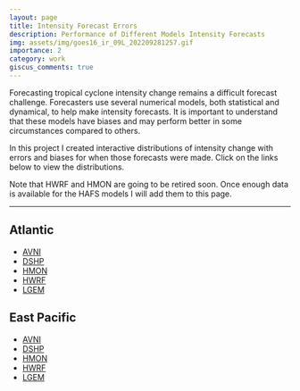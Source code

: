 ```yaml
---
layout: page
title: Intensity Forecast Errors
description: Performance of Different Models Intensity Forecasts
img: assets/img/goes16_ir_09L_202209281257.gif
importance: 2
category: work
giscus_comments: true
---
```


Forecasting tropical cyclone intensity change remains a difficult forecast challenge. Forecasters use several numerical models, both statistical and dynamical, to help make intensity forecasts. It is important to understand that these models have biases and may perform better in some circumstances compared to others.

In this project I created interactive distributions of intensity change with errors and biases for when those forecasts were made. Click on the links below to view the distributions.

Note that HWRF and HMON are going to be retired soon. Once enough data is available for the HAFS models I will add them to this page. 


---


## Atlantic

* <a href="../../assets/M3D_/AVNI_Atlantic.html">AVNI</a>
* <a href="../../assets/M3D_/DSHP_Atlantic.html">DSHP</a>
* <a href="../../assets/M3D_/HMNI_Atlantic.html">HMON</a>
* <a href="../../assets/M3D_/HWFI_Atlantic.html">HWRF</a>
* <a href="../../assets/M3D_/LGEM_Atlantic.html">LGEM</a>

## East Pacific

* <a href="../../assets/M3D_/AVNI_EastPacific.html">AVNI</a>
* <a href="../../assets/M3D_/DSHP_EastPacific.html">DSHP</a>
* <a href="../../assets/M3D_/HMNI_EastPacific.html">HMON</a>
* <a href="../../assets/M3D_/HWFI_EastPacific.html">HWRF</a>
* <a href="../../assets/M3D_/LGEM_EastPacific.html">LGEM</a>


